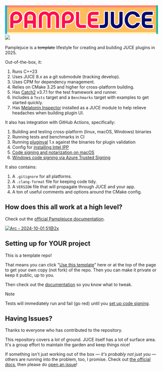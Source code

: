 ![PAMPLEJUCE](assets/images/pamplejuce.png)
[![](https://github.com/sudara/pamplejuce/actions/workflows/build_and_test.yml/badge.svg)](https://github.com/sudara/pamplejuce/actions)

Pamplejuce is a ~~template~~ lifestyle for creating and building JUCE plugins in 2025.

Out-of-the-box, it:

1. Runs C++23
2. Uses JUCE 8.x as a git submodule (tracking develop).
3. Uses CPM for dependency management.
3. Relies on CMake 3.25 and higher for cross-platform building.
4. Has [Catch2](https://github.com/catchorg/Catch2) v3.7.1 for the test framework and runner.
5. Includes a `Tests` target and a `Benchmarks` target with examples to get started quickly.
6. Has [Melatonin Inspector](https://github.com/sudara/melatonin_inspector) installed as a JUCE module to help relieve headaches when building plugin UI.

It also has integration with GitHub Actions, specifically:

1. Building and testing cross-platform (linux, macOS, Windows) binaries
2. Running tests and benchmarks in CI
3. Running [pluginval](http://github.com/tracktion/pluginval) 1.x against the binaries for plugin validation
4. Config for [installing Intel IPP](https://www.intel.com/content/www/us/en/developer/tools/oneapi/ipp.html)
5. [Code signing and notarization on macOS](https://melatonin.dev/blog/how-to-code-sign-and-notarize-macos-audio-plugins-in-ci/)
6. [Windows code signing via Azure Trusted Signing](https://melatonin.dev/blog/code-signing-on-windows-with-azure-trusted-signing/)

It also contains:

1. A `.gitignore` for all platforms.
2. A `.clang-format` file for keeping code tidy.
3. A `VERSION` file that will propagate through JUCE and your app.
4. A ton of useful comments and options around the CMake config.

## How does this all work at a high level?

Check out the [official Pamplejuce documentation](https://melatonin.dev/manuals/pamplejuce/how-does-this-all-work/).

[![Arc - 2024-10-01 51@2x](https://github.com/user-attachments/assets/01d19d2d-fbac-481f-8cec-e9325b2abe57)](https://melatonin.dev/manuals/pamplejuce/how-does-this-all-work/)

## Setting up for YOUR project

This is a template repo!

That means you can click "[Use this template](https://github.com/sudara/pamplejuce/generate)" here or at the top of the page to get your own copy (not fork) of the repo. Then you can make it private or keep it public, up to you.

Then check out the [documentation](https://melatonin.dev/manuals/pamplejuce/setting-your-project-up/) so you know what to tweak.

> [!NOTE]
> Tests will immediately run and fail (go red) until you [set up code signing](https://melatonin.dev/manuals/pamplejuce/getting-started/code-signing/).

## Having Issues?

Thanks to everyone who has contributed to the repository.

This repository covers a _lot_ of ground. JUCE itself has a lot of surface area. It's a group effort to maintain the garden and keep things nice!

If something isn't just working out of the box — *it's probably not just you* — others are running into the problem, too, I promise. Check out [the official docs](https://melatonin.dev/manuals/pamplejuce), then please do [open an issue](https:/x/github.com/sudara/pamplejuce/issues/new)!
